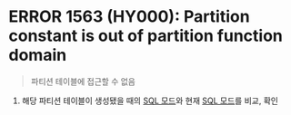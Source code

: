 ERROR 1563 (HY000): Partition constant is out of partition function domain
===
>파티션 테이블에 접근할 수 없음

1. 해당 파티션 테이블이 생성됐을 때의 [SQL 모드](../sql-mode/README.md)와 현재 [SQL 모드](../sql-mode/README.md)를 비교, 확인
